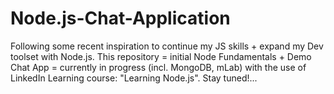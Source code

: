 # Node.js-Chat-Application
Following some recent inspiration to continue my JS skills + expand my Dev toolset with Node.js. 
This repository = initial Node Fundamentals + Demo Chat App = currently in progress (incl. MongoDB, mLab) with the use of LinkedIn Learning course: "Learning Node.js". Stay tuned!...
